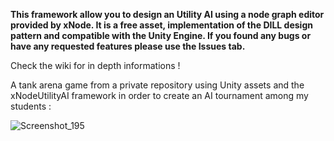 **This framework allow you to design an Utility AI using a node graph editor provided by xNode. It is a free asset, implementation of the DILL design pattern and compatible with the Unity Engine.
If you found any bugs or have any requested features please use the Issues tab.**

Check the wiki for in depth informations !

A tank arena game from a private repository using Unity assets and the xNodeUtilityAI framework in order to create an AI tournament among my students :

![Screenshot_195](https://user-images.githubusercontent.com/19430411/67150526-bec50d00-f2b8-11e9-9b88-8d41fe932948.png)
